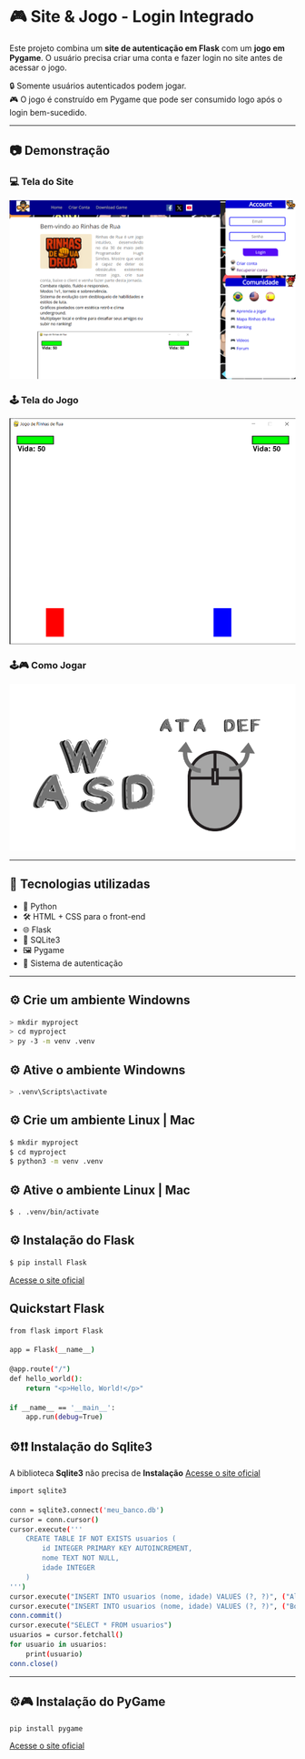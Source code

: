 # 🎮 Site & Jogo - Login Integrado

Este projeto combina um **site de autenticação em Flask** com um **jogo em Pygame**. O usuário precisa criar uma conta e fazer login no site antes de acessar o jogo.

🔒 Somente usuários autenticados podem jogar.  
🎮 O jogo é construído em Pygame que pode ser consumido logo após o login bem-sucedido.

---

## 📷 Demonstração

### 💻 Tela do Site
![Tela do Site](./static/img/tela-home-site&jogo.png)

### 🕹️ Tela do Jogo
![Tela do Jogo](./static/img/Jogo-RinhadLuta.png)

### 🕹️🎮 Como Jogar
![Imagem Tutorial](./static/img/Tutorial-Jogar.png)

---

## 🚀 Tecnologias utilizadas

- 🐍 Python
- 🛠️ HTML + CSS para o front-end
- 🌐 Flask
- 💾 SQLite3
- 🖼️ Pygame
- 🧠 Sistema de autenticação


---

## ⚙️ Crie um ambiente Windowns

```bash
> mkdir myproject
> cd myproject
> py -3 -m venv .venv
```

## ⚙️ Ative o ambiente Windowns

```bash
> .venv\Scripts\activate

```
## ⚙️ Crie um ambiente Linux | Mac

```bash
$ mkdir myproject
$ cd myproject
$ python3 -m venv .venv
```
## ⚙️ Ative o ambiente Linux | Mac

```bash
$ . .venv/bin/activate
```

## ⚙️ Instalação do Flask
```bash
$ pip install Flask
```
<a href="https://flask.palletsprojects.com/en/stable/" target="_blank">
Acesse o site oficial</a>

## Quickstart Flask
```bash
from flask import Flask

app = Flask(__name__)

@app.route("/")
def hello_world():
    return "<p>Hello, World!</p>"

if __name__ == '__main__':
    app.run(debug=True)
```

## ⚙️❗❗ Instalação do Sqlite3

A biblioteca **Sqlite3** não precisa de **Instalação**
<a href="https://docs.python.org/3/library/sqlite3.html#" target="_blank">
Acesse o site oficial</a>

```bash
import sqlite3

conn = sqlite3.connect('meu_banco.db')
cursor = conn.cursor()
cursor.execute('''
    CREATE TABLE IF NOT EXISTS usuarios (
        id INTEGER PRIMARY KEY AUTOINCREMENT,
        nome TEXT NOT NULL,
        idade INTEGER
    )
''')
cursor.execute("INSERT INTO usuarios (nome, idade) VALUES (?, ?)", ("Alice", 30))
cursor.execute("INSERT INTO usuarios (nome, idade) VALUES (?, ?)", ("Bob", 25))
conn.commit()
cursor.execute("SELECT * FROM usuarios")
usuarios = cursor.fetchall()
for usuario in usuarios:
    print(usuario)
conn.close()
```


---
## ⚙🎮 Instalação do PyGame

```bash
pip install pygame
```
<a href="https://www.pygame.org/docs/" target="_blank">
Acesse o site oficial</a>

